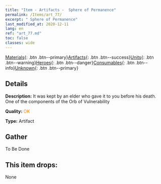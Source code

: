 ```yaml
---
title: "Item - Artifacts -  Sphere of Permanence"
permalink: /Items/art_77/
excerpt: " Sphere of Permanence"
last_modified_at: 2020-12-11
lang: en
ref: "art_77.md"
toc: false
classes: wide
---
```

 [Materials](/Items/){: .btn .btn--primary}[Artifacts](/Items/Artifacts/){: .btn .btn--success}[Units](/Items/Units/){: .btn .btn--warning}[Heroes](/Items/Heroes/){: .btn .btn--danger}[Consumables](/Items/Consumables/){: .btn .btn--info}[Unknown](/Items/Unknown/){: .btn .btn--primary}

## Details
 **Description:** It was kept by an elder who gave it to you before his death. One of the components of the Orb of Vulnerability

 **Quality:** <span style="color: #FF8C00">OK</span>

 **Type:** Artifact

## Gather

  To Be Done

## This item drops:

  None

